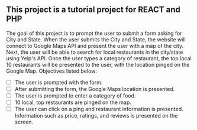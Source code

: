 ## This project is a tutorial project for REACT and PHP

The goal of this project is to prompt the user to submit a form asking for City and State.
When the user submits the City and State, the website will connect to Google Maps API
and present the user with a map of the city. Next, the user will be able to search for local
restaurants in the city/state using Yelp's API. Once the user types a category of
restaurant, the top local 10 restaurants will be presented to the user, with the location pinged
on the Google Map. Objectives listed below:

- [ ] The user is prompted with the form.
- [ ] After submitting the form, the Google Maps location is presented.
- [ ] The user is prompted to enter a category of food.
- [ ] 10 local, top restaurants are pinged on the map.
- [ ] The user can click on a ping and restaurant information is presented.
Information such as price, ratings, and reviews is presented on the screen.